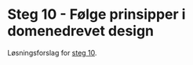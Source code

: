 # Steg 10 - Følge prinsipper i domenedrevet design

Løsningsforslag for [steg 10](https://github.com/nrkno/dotnetskolen/tree/main#steg-10---følge-prinsipper-i-domenedrevet-design).
